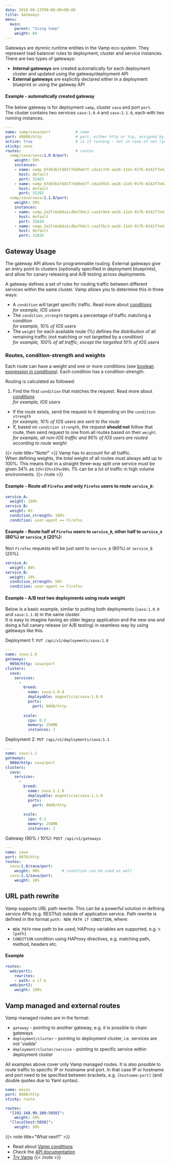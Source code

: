 ```yaml
---
date: 2016-09-13T09:00:00+00:00
title: Gateways
menu:
  main:
    parent: "Using Vamp"
    weight: 60
---
```


Gateways are dynmic runtime entities in the Vamp eco-system. They represent load balancer rules to deployment, cluster and service instances. There are two types of gateways:

* **Internal gateways** are created automatically for each deployment cluster and updated using the gateway/deployment API
* **External gateways** are explicitly declared either in a deployment blueprint or using the gateway API

#### Example - automatically created gateway 

The below gateway is for deployment `vamp`, cluster `sava` and port `port`.  
The cluster contains two services `sava:1.0.0` and `sava:1.1.0`, each with two running instances. 
```yaml
---
name: vamp/sava/port           # name
port: 40000/http               # port, either http or tcp, assigned by Vamp
active: true                   # is it running - not in case of non (yet) existing routes
sticky: none
routes:                        # routes
  vamp/sava/sava:1.0.0/port:
    weight: 50%
    instances:
    - name: vamp_6fd83b1fd01f7dd9eb7f.cda3c376-ae26-11e5-91fb-0242f7e42bf3
      host: default
      port: 31463
    - name: vamp_6fd83b1fd01f7dd9eb7f.cda2d915-ae26-11e5-91fb-0242f7e42bf3
      host: default
      port: 31292
  vamp/sava/sava:1.1.0/port:
    weight: 50%
    instances:
    - name: vamp_2e2fc6ab8a1cdbe79dc3.caa3c9e4-ae26-11e5-91fb-0242f7e42bf3
      host: default
      port: 31634
    - name: vamp_2e2fc6ab8a1cdbe79dc3.caa37bc3-ae26-11e5-91fb-0242f7e42bf3
      host: default
      port: 31826
```

## Gateway Usage

The gateway API allows for programmable routing. External gateways give an entry point to clusters (optionally specified in deployment blueprints), and allow for canary releasing and A/B testing across deployments.

A gateway defines a set of rules for routing traffic between different services within the same cluster.
Vamp allows you to determine this in three ways:

* A `condition` will target specific traffic. Read more about [conditions](/documentation/using-vamp/conditions)  
_for example, IOS users_
* The `condition_strength` targets a percentage of traffic matching a condition  
_for example, 10% of IOS users_
* The `weight` for each available route (%) defines the distribution of all remaining traffic (not matching or not targetted by a condition)  
_for example, 100% of all traffic, except the targetted 10% of IOS users_


### Routes, condition-strength and weights

Each route can have a weight and one or more conditions (see [boolean expression in conditions](/documentation/using-vamp/conditions/#boolean-expression-in-conditions)). Each condition has a condition-strength.

Routing is calculated as followed:

1. Find the first `condition` that matches the request. Read more about [conditions](/documentation/using-vamp/conditions)  
_for example, IOS users_
- If the route exists, send the request to it depending on the `condition strength`  
_for example, 10% of IOS users are sent to the route_
- If, based on `condition strength`, the request **should not** follow that route, then send request to one from all routes based on their `weight`.  
_for example, all non-IOS traffic and 90% of IOS users are routed according to route weight_

{{< note title="Note!" >}}
Vamp has to account for all traffic.  
When defining weights, the total weight of all routes must always add up to 100%.
This means that in a straight three-way split one service must be given 34% as `33%+33%+33%=99%`.  1% can be a lot of traffic in high volume environments.
{{< /note >}}

#### Example - Route all `Firefox` and only `Firefox` users to route `service_B`:

```yaml
service_A:
  weight: 100%
service_B:
  weight: 0%
  condition_strength: 100%
  condition: user-agent == Firefox
```

#### Example - Route half of `Firefox` users to `service_B`, other half to `service_A` (80%) or `service_B` (20%):
Non `Firefox` requests will be just sent to `service_A` (80%) or `service_B` (20%).
```yaml
service_A:
  weight: 80%
service_B:
  weight: 20%
  condition_strength: 50%
  condition: user-agent == Firefox
```

#### Example - A/B test two deployments using route weight
Below is a basic example, similar to putting both deployments (`sava:1.0.0` and `sava:1.1.0`) in the same cluster.  
It is easy to imagine having an older legacy application and the new one and doing a full canary release (or A/B testing) in seamless way by using gateways like this.

Deployment 1: `PUT /api/v1/deployments/sava:1.0`

```yaml
---
name: sava:1.0
gateways:
  9050/http: sava/port
clusters:
  sava:
    services:
      -
        breed:
          name: sava:1.0.0
          deployable: magneticio/sava:1.0.0
          ports:
            port: 8080/http
            
        scale:
          cpu: 0.2
          memory: 256MB
          instances: 2
```


Deployment 2: `PUT /api/v1/deployments/sava:1.1`

```yaml
---
name: sava:1.1
gateways:
  9060/http: sava/port
clusters:
  sava:
    services:
      -
        breed:
          name: sava:1.1.0
          deployable: magneticio/sava:1.1.0
          ports:
            port: 8080/http
            
        scale:
          cpu: 0.2
          memory: 256MB
          instances: 2
```


Gateway (90% / 10%): `POST /api/v1/gateways`

```yaml
---
name: sava
port: 9070/http
routes:
  sava:1.0/sava/port:
    weight: 90%          # condition can be used as well
  sava:1.1/sava/port:
    weight: 10%
```

## URL path rewrite

Vamp supports URL path rewrite. This can be a powerful solution in defining service APIs (e.g. RESTful) outside of application service.  Path rewrite is defined in the format `path: NEW_PATH if CONDITION`, where:

- `NEW_PATH` new path to be used; HAProxy variables are supported, e.g. `%[path]`
- `CONDITION` condition using HAProxy directives, e.g. matching path, method, headers etc.

#### Example
```yaml
routes:
  web/port1:
    rewrites:
    - path: a if b
  web/port2:
    weight: 100%
```

## Vamp managed and external routes

Vamp managed routes are in the format:

- `gateway` - pointing to another gateway, e.g. it is possible to chain gateways
- `deployment/cluster` - pointing to deployment cluster, i.e. services are not 'visible'
- `deployment/cluster/service` - pointing to specific service within deployment cluster

All examples above cover only Vamp managed routes.
It is also possible to route traffic to specific IP or hostname and port.
In that case IP or hostname and port need to be specified between brackets, e.g. `[hostname:port]` (and double quotes due to Yaml syntax).

```yaml
name: mesos
port: 8080/http
sticky: route

routes:
  "[192.168.99.100:5050]":
    weight: 50%
  "[localhost:5050]":
    weight: 50%
```

{{< note title="What next?" >}}
* Read about [Vamp conditions](/documentation/using-vamp/conditions/)
* Check the [API documentation](/documentation/api/api-reference)
* [Try Vamp](/documentation/installation/hello-world)
{{< /note >}}
